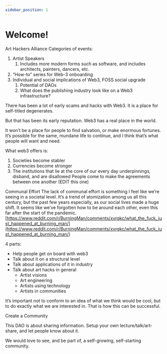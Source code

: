 ```yaml
---
sidebar_position: 1
---
```


# Welcome! 


Art Hackers Alliance
Categories of events:
1. Artist Speakers
    1. Includes more modern forms such as software, and includes architects, painters, dancers, etc.
2. “How-to” series for Web-3 onboarding
3. Individual and social implications of Web3, FOSS social upgrade
    1. Potential of DAOs
    2. What does the publishing industry look like on a Web3 infrastructure?

There has been a lot of early scams and hacks with Web3. It is a place for self-titled degenerates.

But that has been its early reputation. Web3 has a real place in the world.

It won’t be a place for people to find salvation, or make enormous fortunes. It’s possible for the same, mundane life to continue, and I think that’s what people will want and need.

What web3 offers is:
1. Societies become stabler
2. Currencies become stronger
3. The institutions that lie at the core of our every day underpinnings, disband, and are disallowed People come to make the agreements between one another (EDIT this one)


Communal Effort
The lack of communal effort is something I feel like we’re seeing in a societal level. It’s a trend of atomization among us all this century, but the past few years especially, as our social lives made a huge shift. It seems like we’ve forgotten how to be around each other, even this far after the start of the pandemic.
[https://www.reddit.com/r/BurningMan/comments/xvrgkc/what_the_fuck_just_happened_at_burning_man/](https://www.reddit.com/r/BurningMan/comments/xvrgkc/what_the_fuck_just_happened_at_burning_man/)

4 parts:
- Help people get on board with web3
- Talk about it on a structural level
- Talk about applications of it in industry
- Talk about art hacks in general
    - Artist visions
    - Art engineering
    - Artists using technology
    - Artists in communities

It’s important not to conform to an idea of what we think would be cool, but to do exactly what we are interested in. That is how this can be successful.

Create a Community

This DAO is about sharing information. Setup your own lecture/talk/art-share, and let people know about it.

We would love to see, and be part of, a self-growing, self-starting community.